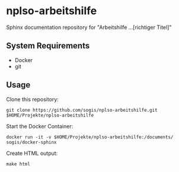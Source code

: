# nplso-arbeitshilfe

Sphinx documentation repository for "Arbeitshilfe ...[richtiger Titel]"

## System Requirements

* Docker
* git

## Usage

Clone this repository:

```
git clone https://github.com/sogis/nplso-arbeitshilfe.git $HOME/Projekte/nplso-arbeitshilfe
```

Start the Docker Container:

```
docker run -it -v $HOME/Projekte/nplso-arbeitshilfe:/documents/ sogis/docker-sphinx
``` 

Create HTML output:

```
make html
```